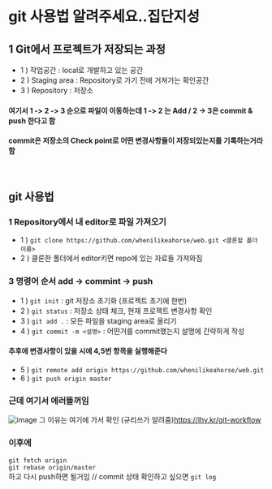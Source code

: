 # git 사용법 알려주세요..집단지성 

## 1 Git에서 프로젝트가 저장되는 과정
- 1 ) 작업공간 : local로 개발하고 있는 공간
- 2 ) Staging area : Repository로 가기 전에 거쳐가는 확인공간
- 3 ) Repository : 저장소
#### 여기서 1 -> 2 -> 3 순으로 파일이 이동하는데 1 -> 2 는 Add / 2 -> 3은 commit & push 한다고 함
#### commit은 저장소의 Check point로 어떤 변경사항들이 저장되있는지를 기록하는거라함
<br/>

## git 사용법
### 1 Repository에서 내 editor로 파일 가져오기
- 1 ) `git clone https://github.com/whenilikeahorse/web.git <클론할 폴더 이름>`
- 2 ) 클론한 폴더에서 editor키면 repo에 있는 자료들 가져와짐

### 3 명령어 순서 add -> commint -> push
- 1 ) `git init` : git 저장소 초기화 (프로젝트 초기에 한번)
- 2 ) `git status` : 저장소 상태 체크, 현재 프로젝트 변경사항 확인
- 3 ) `git add .` : 모든 파일을 staging area로 올리기
- 4 ) `git commit -m <설명>` : 어떤거를 commit했는지 설명에 간략하게 작성
#### 추후에 변경사항이 있을 시에 4,5번 항목을 실행해준다
- 5 ) `git remote add origin https://github.com/whenilikeahorse/web.git`
- 6 ) `git push origin master`

### 근데 여기서 에러뜰꺼임
![image](file:///C:/Users/%EA%B4%91%EC%9D%BC/Desktop/%EC%BA%A1%EC%B2%98.JPG)
그 이유는 여기에 가서 확인 (규리쓰가 알려줌)https://lhy.kr/git-workflow<br/>

### 이후에
`git fetch origin`<br/>
`git rebase origin/master`<br/>
하고 다시 push하면 될거임 // commit 상태 확인하고 싶으면 `git log`
